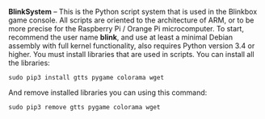 **BlinkSystem** – This is the Python script system that is used in the Blinkbox game console. All scripts are oriented to the architecture of ARM, or to be more precise for the Raspberry Pi / Orange Pi microcomputer. To start, recommend the user name **blink**, and use at least a minimal Debian assembly with full kernel functionality, also requires Python version 3.4 or higher. You must install libraries that are used in scripts. You can install all the libraries:
```
sudo pip3 install gtts pygame colorama wget
```
And remove installed libraries you can using this command:
```
sudo pip3 remove gtts pygame colorama wget
```
